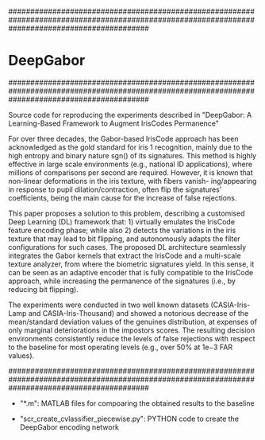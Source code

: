 ################################################################################################################################################
# DeepGabor
################################################################################################################################################

Source code for reproducing the experiments described in "DeepGabor: A Learning-Based Framework to Augment IrisCodes Permanence" 

For over three decades, the Gabor-based IrisCode approach has been acknowledged as the gold standard for iris 1 recognition, mainly due to the high entropy and binary nature sgn() of its signatures. This method is highly effective in large scale environments (e.g., national ID applications), where millions of comparisons per second are required. However, it is known that non-linear deformations in the iris texture, with fibers vanish- ing/appearing in response to pupil dilation/contraction, often flip the signatures’ coefficients, being the main cause for the increase of false rejections. 

This paper proposes a solution to this problem, describing a customised Deep Learning (DL) framework that: 1) virtually emulates the IrisCode feature encoding phase; while also 2) detects the variations in the iris texture that may lead to bit flipping, and autonomously adapts the filter configurations for such cases. The proposed DL architecture seamlessly integrates the Gabor kernels that extract the IrisCode and a multi-scale texture analyzer, from where the biometric signatures yield. In this sense, it can be seen as an adaptive encoder that is fully compatible to the IrisCode approach, while increasing the permanence of the signatures (i.e., by reducing bit flipping). 

The experiments were conducted in two well known datasets (CASIA-Iris-Lamp and CASIA-Iris-Thousand) and showed a notorious decrease of the mean/standard deviation values of the genuines distribution, at expenses of only marginal deteriorations in the impostors scores. The resulting decision environments consistently reduce the levels of false rejections with respect to the baseline for most operating levels (e.g., over 50% at 1e−3 FAR values).

################################################################################################################################################

- "*.m": MATLAB files for compoaring the obtained results to the baseline

- "scr_create_cvlassifier_piecewise.py": PYTHON code to create the DeepGabor encoding network
